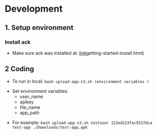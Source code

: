 # Development

## 1. Setup environment
### Install ack
- Make sure ack was installed at: [link](https://www.elastic.co/guide/en/elasticsearch/reference/current/)getting-started-install.html) 
## 2 Coding
- To run in local: `bash upload-app-s3.sh (environment variables )`
* Set environment variables:
    * user_name
    * apikey
    * file_name
    * app_path
- For example: `bash upload-app-s3.sh testuser 123ed­123fac­9137dca test-app ./Downloads/test-app.apk`
